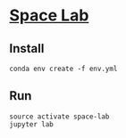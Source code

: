 # [Space Lab](https://www.youtube.com/watch?v=VH0Js8qdnyA)

## Install
```
conda env create -f env.yml
```

## Run
```
source activate space-lab
jupyter lab
```
